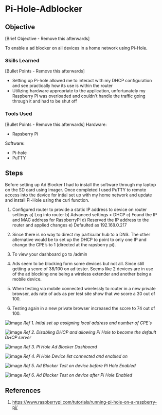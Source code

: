 # Pi-Hole-Adblocker

## Objective
[Brief Objective - Remove this afterwards]

To enable a ad blocker on all devices in a home network using Pi-Hole. 

### Skills Learned
[Bullet Points - Remove this afterwards]

- Setting up Pi-hole allowed me to interact with my DHCP configuration and see practically how its use is within the router
- Utilizing hardware appropriate to the application, unfortunately my Raspberry Pi was overloaded and couldn't handle the traffic going through it and had to be shut off 

### Tools Used
[Bullet Points - Remove this afterwards]
Hardware: 
- Rapsberry Pi 

Software: 
- Pi-hole
- PuTTY

## Steps
Before setting up Ad Blocker I had to install the software through my laptop on the SD card using Imager. Once completed I used PuTTY to remote access into the device for intial set up with my home network and update and install Pi-Hole using the curl function.  

1. Configured router to provide a static IP address to device on router settings 
        a) Log into router 
        b) Advanced settings > DHCP
        c) Found the IP and MAC address for RaspberryPi 
        d) Reserved the IP address to the router and applied changes 
        e) Defaulted as 192.168.0.217
   
2. Since there is no way to direct my particular hub to a DNS. The other alternative would be to set up the DHCP to point to only one IP and change the CPE’s to 1 (directed at the rapsberry pi).

3. To view your dashboard go to <IP ADDRESS>/admin

4. Ads seem to be blocking form some devices but not all. Since still getting a score of 38/100 on ad tester. Seems like 2 devices are in use of the ad blocking one being a wireless extender and another being a mobile device.

5. When testing via mobile connected wirelessly to router in a new private browser, ads rate of ads as per test site show that we score a 30 out of 100.
   
6. Testing again in a new private browser increased the score to 74 out of 100. 

![image](https://github.com/dilocho/Pi-Hole-Adblocker/assets/38048735/554e6814-67db-45c2-a83f-47b7d79ac4a9) *Ref 1. Intial set up assigning local address and number of CPE's*

![image](https://github.com/dilocho/Pi-Hole-Adblocker/assets/38048735/ecd52d38-210e-4889-a03a-2c7fe17dcf61)
*Ref 2. Disabling DHCP and allowing Pi Hole to become the default DHCP server*

![image](https://github.com/dilocho/Pi-Hole-Adblocker/assets/38048735/0ab46b86-4bb7-46be-a2bb-6e2351210e2d)
*Ref 3. Pi Hole Ad Blocker Dashboard*

![image](https://github.com/dilocho/Pi-Hole-Adblocker/assets/38048735/924085aa-9ba6-40a9-8d21-2467173ff927)
*Ref 4. Pi Hole Device list connected and enabled on*

![image](https://github.com/dilocho/Pi-Hole-Adblocker/assets/38048735/3b4ba9f2-1b8d-43aa-befd-0bbca04c9695)
*Ref 5. Ad Blocker Test on device before Pi Hole Enabled*

![image](https://github.com/dilocho/Pi-Hole-Adblocker/assets/38048735/6947d25f-7716-4f5e-bca5-b5030e872cbf)
*Ref 6. Ad Blocker Test on device after Pi Hole Enabled* 


## References
1. https://www.raspberrypi.com/tutorials/running-pi-hole-on-a-raspberry-pi/
